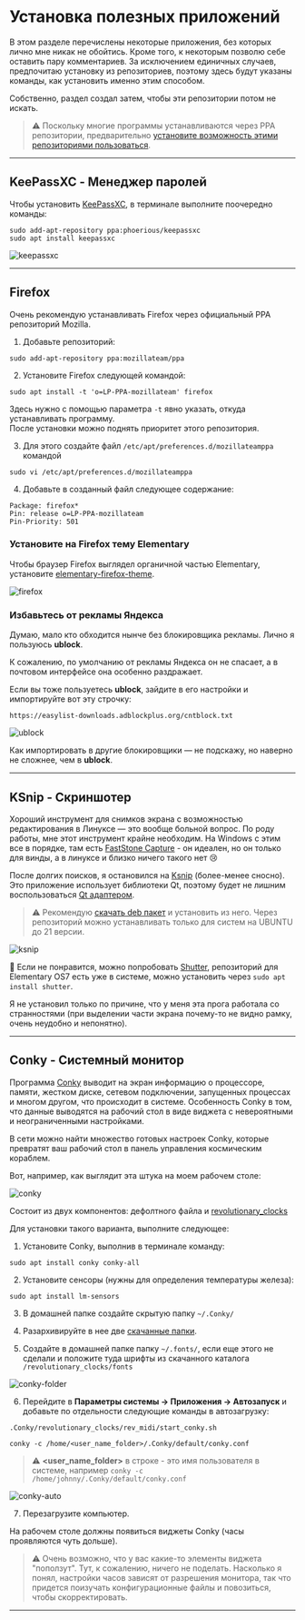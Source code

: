 # Установка полезных приложений

В этом разделе перечислены некоторые приложения, без которых лично мне никак не обойтись. Кроме того, к некоторым позволю себе оставить пару комментариев. За исключением единичных случаев, предпочитаю установку из репозиториев, поэтому здесь будут указаны команды, как установить именно этим способом.

Собственно, раздел создал затем, чтобы эти репозитории потом не искать.

> ⚠️ Поскольку многие программы устанавливаются через PPA репозитории, предварительно [установите возможность этими репозиториями пользоваться](/after-install.md#добавить-возможность-устанавливать-программы-из-репозиториев-рра).

---

## KeePassXC - Менеджер паролей

Чтобы установить [KeePassXC](https://keepassxc.org/), в терминале выполните поочередно команды:

```
sudo add-apt-repository ppa:phoerious/keepassxc
sudo apt install keepassxc
```

![keepassxc](https://github.com/ded-ared/eos-all-about/blob/main/images/keepassxc.png)

---

## Firefox

Очень рекомендую устанавливать Firefox через официальный PPA репозиторий Mozilla. 

1. Добавьте репозиторий:

```
sudo add-apt-repository ppa:mozillateam/ppa
```

2. Установите Firefox следующей командой:

```
sudo apt install -t 'o=LP-PPA-mozillateam' firefox
```

Здесь нужно с помощью параметра `-t` явно указать, откуда устанавливать программу.   
После установки можно поднять приоритет этого репозитория.

3. Для этого создайте файл `/etc/apt/preferences.d/mozillateamppa` командой

```
sudo vi /etc/apt/preferences.d/mozillateamppa
```

4. Добавьте в созданный файл следующее содержание:

```
Package: firefox*
Pin: release o=LP-PPA-mozillateam
Pin-Priority: 501
```

### Установите на Firefox тему Elementary

Чтобы браузер Firefox выглядел органичной частью Elementary, установите [elementary-firefox-theme](https://github.com/Zonnev/elementaryos-firefox-theme).

![firefox](https://github.com/ded-ared/eos-all-about/blob/main/images/firefox.png)

### Избавьтесь от рекламы Яндекса

Думаю, мало кто обходится нынче без блокировщика рекламы. Лично я пользуюсь **ublock**.

К сожалению, по умолчанию от рекламы Яндекса он не спасает, а в почтовом интерфейсе она особенно раздражает.

Если вы тоже пользуетесь **ublock**, зайдите в его настройки и импортируйте вот эту строчку:

```
https://easylist-downloads.adblockplus.org/cntblock.txt
```
![ublock](https://github.com/ded-ared/eos-all-about/blob/main/images/ublock.png)

Как импортировать в другие блокировщики — не подскажу, но наверно не сложнее, чем в **ublock**.

---

## KSnip - Скриншотер

Хороший инструмент для снимков экрана с возможностью редактирования в Линуксе — это вообще больной вопрос. По роду работы, мне этот инструмент крайне необходим. На Windows с этим все в порядке, там есть [FastStone Capture](https://www.faststone.org/FSCaptureDetail.htm) - он идеален, но он только для винды, а в линуксе и близко ничего такого нет 😢

После долгих поисков, я остановился на [Ksnip](https://github.com/ksnip/ksnip) (более-менее сносно). Это приложение использует библиотеки Qt, поэтому будет не лишним воспользоваться [Qt адаптером](/after-install.md#подключить-поддержку-тем-gtk-для-qt-приложений).

> ⚠️ Рекомендую [скачать deb пакет](https://github.com/ksnip/ksnip/releases) и установить из него. Через репозиторий можно устанавливать только для систем на UBUNTU до 21 версии.

![ksnip](https://github.com/ded-ared/eos-all-about/blob/main/images/ksnip.png)

🔵 Если не понравится, можно попробовать [Shutter](https://shutter-project.org/), репозиторий для Elementary OS7 есть уже в системе, можно установить через `sudo apt install shutter`.

Я не установил только по причине, что у меня эта прога работала со странностями (при выделении части экрана почему-то не видно рамку, очень неудобно и непонятно).

---

## Conky - Системный монитор

Программа [Conky](https://losst.pro/nastrojka-conky) выводит на экран информацию о процессоре, памяти, жестком диске, сетевом подключении, запущенных процессах и многом другом, что происходит в системе. Особенность Conky в том, что данные выводятся на рабочий стол в виде виджета с невероятными и неограниченными настройками.

В сети можно найти множество готовых настроек Conky, которые превратят ваш рабочий стол в панель управления космическим кораблем.

Вот, например, как выглядит эта штука на моем рабочем столе:

![conky](https://github.com/ded-ared/eos-all-about/blob/main/images/conky.png)

Состоит из двух компонентов: дефолтного файла и [revolutionary_clocks](https://www.gnome-look.org/p/1006556/)

Для установки такого варианта, выполните следующее:

1. Установите Conky, выполнив в терминале команду:

```
sudo apt install conky conky-all
```

2. Установите сенсоры (нужны для определения температуры железа):

```
sudo apt install lm-sensors
```

3. В домашней папке создайте скрытую папку `~/.Conky/`

4. Разархивируйте в нее две [скачанные папки](https://disk.yandex.ru/d/exuqS3j7mH3XrQ).

5. Создайте в домашней папке папку `~/.fonts/`, если еще этого не сделали и положите туда шрифты из скачанного каталога `/revolutionary_clocks/fonts`

![conky-folder](https://github.com/ded-ared/eos-all-about/blob/main/images/conky-home-folder.png)

6. Перейдите в **Параметры системы → Приложения → Автозапуск** и добавьте по отдельности следующие команды в автозагрузку:

```
.Conky/revolutionary_clocks/rev_midi/start_conky.sh
```

```
conky -c /home/<user_name_folder>/.Conky/default/conky.conf
```

> ⚠️ **<user_name_folder>** в строке - это имя пользователя в системе, например `conky -c /home/johnny/.Conky/default/conky.conf`

![conky-auto](https://github.com/ded-ared/eos-all-about/blob/main/images/conky-auto.png)

7. Перезагрузите компьютер.

На рабочем столе должны появиться виджеты Conky (часы проявляются чуть дольше).

> ⚠️ Очень возможно, что у вас какие-то элементы виджета "поползут". Тут, к сожалению, ничего не поделать. Насколько я понял, настройки часов зависят от разрешения монитора, так что придется поизучать конфигурационные файлы и повозиться, чтобы скорректировать.

---

